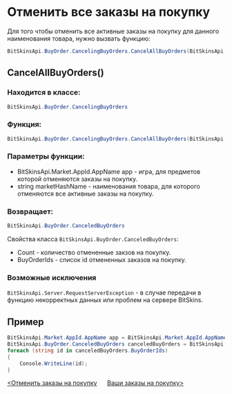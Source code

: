 ﻿# Отменить все заказы на покупку

Для того чтобы отменить все активные заказы на покупку для данного наименования товара, нужно вызвать функцию:

```csharp
BitSkinsApi.BuyOrder.CancelingBuyOrders.CancelAllBuyOrders(BitSkinsApi.Market.AppId.AppName app, string marketHashName);
```

## CancelAllBuyOrders()

### Находится в классе:

```csharp
BitSkinsApi.BuyOrder.CancelingBuyOrders
```

### Функция:

```csharp
BitSkinsApi.BuyOrder.CancelingBuyOrders.CancelAllBuyOrders(BitSkinsApi.Market.AppId.AppName app, string marketHashName);
```

### Параметры функции:

* BitSkinsApi.Market.AppId.AppName app - игра, для предметов которой отменяются заказы на покупку.
* string marketHashName - наименования товара, для которого отменяются все активные заказы на покупку.

### Возвращает:

```csharp
BitSkinsApi.BuyOrder.CanceledBuyOrders
```

Свойства класса ```BitSkinsApi.BuyOrder.CanceledBuyOrders```:
* Count - количество отмененные закзов на покупку.
* BuyOrderIds - список id отмененных заказов на покупку.

### Возможные исключения
```BitSkinsApi.Server.RequestServerException``` - в случае передачи в функцию некорректных данных или проблем на сервере BitSkins.

## Пример

```csharp
BitSkinsApi.Market.AppId.AppName app = BitSkinsApi.Market.AppId.AppName.CounterStrikGlobalOffensive;
BitSkinsApi.BuyOrder.CanceledBuyOrders canceledBuyOrders = BitSkinsApi.BuyOrder.CancelingBuyOrders.CancelAllBuyOrders(app, "CS:GO Weapon Case 2");
foreach (string id in canceledBuyOrders.BuyOrderIds)
{
    Console.WriteLine(id);
}
```

[<Отменить заказы на покупку](https://github.com/Captious99/BitSkinsApi/blob/master/docs/ru/buy_order/cancel_buy_orders.md) &nbsp;&nbsp;&nbsp;&nbsp; [Ваши заказы на покупку>](https://github.com/Captious99/BitSkinsApi/blob/master/docs/ru/buy_order/my_buy_orders.md)